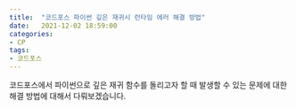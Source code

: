 ```yaml
---
title:  "코드포스 파이썬 깊은 재귀시 런타임 에러 해결 방법"
date:   2021-12-02 18:59:00
categories:
- CP
tags:
- 코드포스
---
```


 코드포스에서 파이썬으로 깊은 재귀 함수를 돌리고자 할 때 발생할 수 있는 문제에 대한 해결 방법에 대해서 다뤄보겠습니다.
